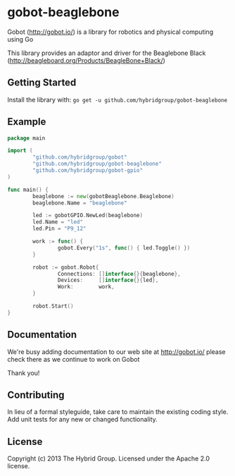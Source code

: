 # gobot-beaglebone

Gobot (http://gobot.io/) is a library for robotics and physical computing using Go

This library provides an adaptor and driver for the Beaglebone Black (http://beagleboard.org/Products/BeagleBone+Black/)

## Getting Started

Install the library with: `go get -u github.com/hybridgroup/gobot-beaglebone`

## Example

```go
package main

import (
        "github.com/hybridgroup/gobot"
        "github.com/hybridgroup/gobot-beaglebone"
        "github.com/hybridgroup/gobot-gpio"
)

func main() {
        beaglebone := new(gobotBeaglebone.Beaglebone)
        beaglebone.Name = "beaglebone"

        led := gobotGPIO.NewLed(beaglebone)
        led.Name = "led"
        led.Pin = "P9_12"

        work := func() {
                gobot.Every("1s", func() { led.Toggle() })
        }

        robot := gobot.Robot{
                Connections: []interface{}{beaglebone},
                Devices:     []interface{}{led},
                Work:        work,
        }

        robot.Start()
}
```

## Documentation
We're busy adding documentation to our web site at http://gobot.io/ please check there as we continue to work on Gobot

Thank you!

## Contributing
In lieu of a formal styleguide, take care to maintain the existing coding style. Add unit tests for any new or changed functionality.

## License
Copyright (c) 2013 The Hybrid Group. Licensed under the Apache 2.0 license.
